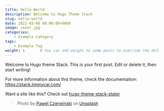 ```yaml
---
title: Hello World
description: Welcome to Hugo Theme Stack
slug: hello-world
date: 2022-03-06 00:00:00+0000
image: cover.jpg
categories:
    - Example Category
tags:
    - Example Tag
weight: 1       # You can add weight to some posts to override the default sorting (date descending)
---
```


Welcome to Hugo theme Stack. This is your first post. Edit or delete it, then start writing!
<i class="fa-solid fa-user"></i><i class="pixelfed"></i>

For more information about this theme, check the documentation: https://stack.jimmycai.com/

Want a site like this? Check out [hugo-theme-stack-stater](https://github.com/CaiJimmy/hugo-theme-stack-starter)

> Photo by [Pawel Czerwinski](https://unsplash.com/@pawel_czerwinski) on [Unsplash](https://unsplash.com/)

